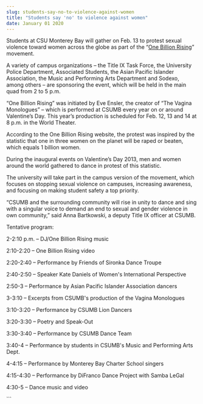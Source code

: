 ```yaml
---
slug: students-say-no-to-violence-against-women
title: "Students say 'no' to violence against women"
date: January 01 2020
---
```


 
<p>
  Students at CSU Monterey Bay will gather on Feb. 13 to protest sexual violence
  toward women across the globe as part of the “<a
    href="https://onebillionrising.org/"
    >One Billion Rising</a
  >” movement.
</p>
<p>
  A variety of campus organizations – the Title IX Task Force, the University
  Police Department, Associated Students, the Asian Pacific Islander
  Association, the Music and Performing Arts Department and Sodexo, among others
  – are sponsoring the event, which will be held in the main quad from 2 to 5
  p.m.
</p>
<p>
  “One Billion Rising” was initiated by Eve Ensler, the creator of “The Vagina
  Monologues” – which is performed at CSUMB every year on or around Valentine’s
  Day. This year’s production is scheduled for Feb. 12, 13 and 14 at 8 p.m. in
  the World Theater.
</p>
<p>
  According to the One Billion Rising website, the protest was inspired by the
  statistic that one in three women on the planet will be raped or beaten, which
  equals 1 billion women.
</p>
<p>
  During the inaugural events on Valentine’s Day 2013, men and women around the
  world gathered to dance in protest of this statistic.
</p>
<p>
  The university will take part in the campus version of the movement, which
  focuses on stopping sexual violence on campuses, increasing awareness, and
  focusing on making student safety a top priority.
</p>
<p>
  “CSUMB and the surrounding community will rise in unity to dance and sing with
  a singular voice to demand an end to sexual and gender violence in own
  community,” said Anna Bartkowski, a deputy Title IX officer at CSUMB.
</p>
<p>Tentative program:</p>
<p>2&#45;2:10 p.m. – DJ/One Billion Rising music</p>
<p>2:10&#45;2:20 – One Billion Rising video</p>
<p>2:20&#45;2:40 – Performance by Friends of Sironka Dance Troupe</p>
<p>2:40&#45;2:50 – Speaker Kate Daniels of Women's International Perspective</p>
<p>2:50&#45;3 – Performance by Asian Pacific Islander Association dancers</p>
<p>3&#45;3:10 – Excerpts from CSUMB's production of the Vagina Monologues</p>
<p>3:10&#45;3:20 – Performance by CSUMB Lion Dancers</p>
<p>3:20&#45;3:30 – Poetry and Speak&#45;Out</p>
<p>3:30&#45;3:40 – Performance by CSUMB Dance Team</p>
<p>
  3:40&#45;4 – Performance by students in CSUMB's Music and Performing Arts
  Dept.
</p>
<p>4&#45;4:15 – Performance by Monterey Bay Charter School singers</p>
<p>4:15&#45;4:30 – Performance by DiFranco Dance Project with Samba LeGal</p>
<p>4:30&#45;5 – Dance music and video</p>
```
